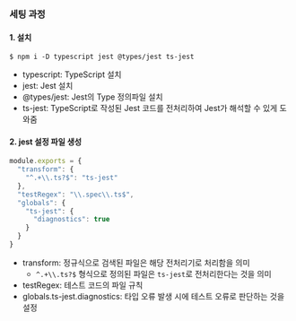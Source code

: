 ### 세팅 과정
#### 1. 설치
```
$ npm i -D typescript jest @types/jest ts-jest
```
- typescript: TypeScript 설치 
- jest: Jest 설치
- @types/jest: Jest의 Type 정의파일 설치
- ts-jest: TypeScript로 작성된 Jest 코드를 전처리하여 Jest가 해석할 수 있게 도와줌

#### 2. jest 설정 파일 생성
```js
module.exports = {
  "transform": {
    "^.+\\.ts?$": "ts-jest"
  },
  "testRegex": "\\.spec\\.ts$",
  "globals": {
    "ts-jest": {
      "diagnostics": true
    }
  }
}
```
- transform: 정규식으로 검색된 파일은 해당 전처리기로 처리함을 의미
  - `^.+\\.ts?$` 형식으로 정의된 파일은 `ts-jest`로 전처리한다는 것을 의미
- testRegex: 테스트 코드의 파일 규칙
- globals.ts-jest.diagnostics: 타입 오류 발생 시에 테스트 오류로 판단하는 것을 설정
